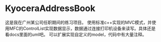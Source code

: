 # KyoceraAddressBook
这是我在广州某公司任职期间的练习项目。
使用标准c++实现的MVC模式，并使用MFC的ControlList实现数据显示，数据通过连接打印机设备来读写。具体还是看docs里面的uml吧。
可以扩展实现自定义的model，代码中有大量注释。

